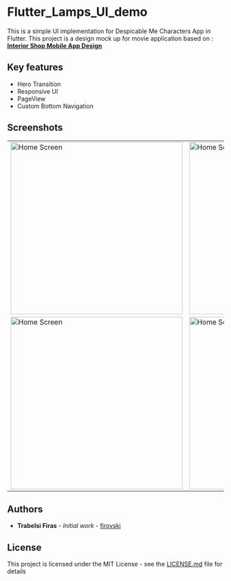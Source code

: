 # Flutter_Lamps_UI_demo

This is a simple UI implementation for Despicable Me Characters App in Flutter.
This project is a design mock up for movie application based on :
[**Interior Shop Mobile App Design**](https://dribbble.com/shots/6923261-Interior-Shop-Mobile-App-Design)



## Key features

* Hero Transition
* Responsive UI
* PageView
* Custom Bottom Navigation

## Screenshots

<table style={border:"none"}>
<tr>
<td><img src="https://github.com/firovski/flutter_lamps_ui_demo/blob/dev/screenshots/Simulator%20Screen%20Shot%20-%20iPhone%20X%CA%80%20-%202019-08-21%20at%2015.43.12.png" alt="Home Screen" width="400"/></td>
<td><img src="https://github.com/firovski/flutter_lamps_ui_demo/blob/dev/screenshots/Simulator%20Screen%20Shot%20-%20iPhone%20X%CA%80%20-%202019-08-21%20at%2017.02.39.png" alt="Home Screen" width="400"/></td>
</tr>
<tr>
<td><img src="https://github.com/firovski/flutter_lamps_ui_demo/blob/dev/screenshots/Simulator%20Screen%20Shot%20-%20iPhone%20X%CA%80%20-%202019-08-21%20at%2017.02.59.png" alt="Home Screen" width="400"/></td>
<td><img src="https://github.com/firovski/flutter_lamps_ui_demo/blob/dev/screenshots/Simulator%20Screen%20Shot%20-%20iPhone%20X%CA%80%20-%202019-08-21%20at%2017.03.06.png" alt="Home Screen" width="400"/></td>
</tr>
</table>

## Authors

* **Trabelsi Firas** - *Initial work* - [firovski](https://github.com/firovski)

## License

This project is licensed under the MIT License - see the [LICENSE.md](LICENSE.md) file for details
